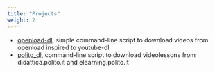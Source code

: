 ```yaml
---
title: "Projects"
weight: 2
---
```


- [openload-dl](https://github.com/glumia/openload-dl), simple command-line script to download videos from openload inspired to youtube-dl 
- [polito\_dl](https://github.com/glumia/polito_dl), command-line script to download videolessons from didattica.polito.it and elearning.polito.it

